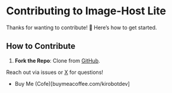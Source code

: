 # Contributing to Image-Host Lite

Thanks for wanting to contribute! 🙌 Here’s how to get started.

## How to Contribute
1. **Fork the Repo**: Clone from [GitHub](https://github.com/kirobotdev/Image-host).

Reach out via issues or [X](https://x.com/kirobotdev) for questions!

- Buy Me (Cofe)[buymeacoffee.com/kirobotdev] 